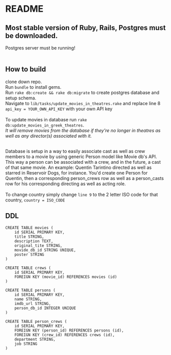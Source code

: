 # README

## Most stable version of Ruby, Rails, Postgres must be downloaded. <br />
Postgres server must be running! <br />
</br>

## How to build
clone down repo. <br />
Run `bundle` to install gems. <br />
Run `rake db:create && rake db:migrate` to create postgres database and setup schema. <br />
Navigate to `lib/tasks/update_movies_in_theatres.rake` and replace line 8 `api_key = YOUR_OWN_API_KEY` with your own API key </br>
</br>
To update movies in database run `rake db:update_movies_in_greek_theatres`. <br />
*It will remove movies from the database if they're no longer in theatres as well as any director(s) associated with it.* <br />
</br>

Database is setup in a way to easily associate cast as well as crew members to a movie by using generic Person model like Movie db's API. This way a person can be associated with a crew, and in the future, a cast of that same movie. An example: Quentin Tarintino directed as well as starred in Reservoir Dogs, for instance. You'd create one Person for Quentin, then a corresponding person_crews row as well as a person_casts row for his corresponding directing as well as acting role. <br />
<br />
To change country simply change `line 9` to the 2 letter ISO code for that country, `country = ISO_CODE` </br>


## DDL

```
CREATE TABLE movies (
    id SERIAL PRIMARY KEY,
    title STRING,
    description TEXT,
    original_tite STRING,
    movide_db_id STRING UNIQUE,
    poster STRING
)

CREATE TABLE crews (
    id SERIAL PRIMARY KEY,
    FOREIGN KEY (movie_id) REFERENCES movies (id)
)

CREATE TABLE persons (
    id SERIAL PRIMARY KEY,
    name STRING,
    imdb_url STRING,
    person_db_id INTEGER UNIQUE
)

CREATE TABLE person_crews (
    id SERIAL PRIMARY KEY,
    FOREIGN KEY (person_id) REFERENCES persons (id),
    FOREIGN KEY (crew_id) REFERENCES crews (id),
    department STRING,
    job STRING   
)
```

